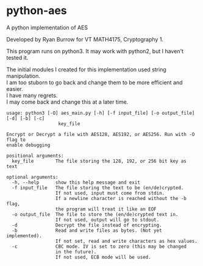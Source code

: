 # python-aes
A python implementation of AES

Developed by Ryan Burrow for VT MATH4175, Cryptography 1.

This program runs on python3. It may work with python2, but I haven't tested it.

The initial modules I created for this implementation used string manipulation.  
I am too stuborn to go back and change them to be more efficient and easier.  
I have many regrets.  
I may come back and change this at a later time.  

```
usage: python3 [-O] aes_main.py [-h] [-f input_file] [-o output_file] [-d] [-b] [-c]
                   key_file

Encrypt or Decrypt a file with AES128, AES192, or AES256. Run with -O flag to
enable debugging

positional arguments:
  key_file        The file storing the 128, 192, or 256 bit key as text

optional arguments:
  -h, --help      show this help message and exit
  -f input_file   The file storing the text to be (en/de)crypted.
                  If not used, input must come from stdin.
                  If a newline character is reached without the -b flag,
                  the program will treat it like an EOF
  -o output_file  The file to store the (en/de)crypted text in.
                  If not used, output will go to stdout.
  -d              Decrypt the file instead of encrypting.
  -b              Read and write files as bytes. (Not yet implemented).
                  If not set, read and write characters as hex values.
  -c              CBC mode. IV is set to zero (this may be changed
                  in the future).
                  If not used, ECB mode will be used.
```
